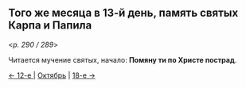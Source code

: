 
## Того же месяца в 13-й день, память святых Карпа и Папила

<*p. 290 / 289*>

Читается мучение святых, начало: **Помяну ти по Христе пострад**. 

[← 12-е ](10_12_AST.ru.md) | [Октябрь](README.md#13-й) | [18-е →](10_18_AST.ru.md)
